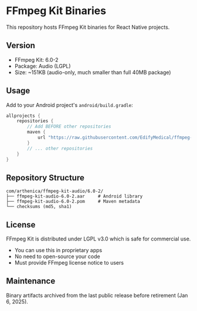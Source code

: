 # FFmpeg Kit Binaries

This repository hosts FFmpeg Kit binaries for React Native projects.

## Version
- FFmpeg Kit: 6.0-2
- Package: Audio (LGPL)
- Size: ~151KB (audio-only, much smaller than full 40MB package)

## Usage

Add to your Android project's `android/build.gradle`:

```gradle
allprojects {
    repositories {
        // Add BEFORE other repositories
        maven { 
            url "https://raw.githubusercontent.com/EdifyMedical/ffmpeg-binaries/main/"
        }
        // ... other repositories
    }
}
```

## Repository Structure
```
com/arthenica/ffmpeg-kit-audio/6.0-2/
├── ffmpeg-kit-audio-6.0-2.aar     # Android library
├── ffmpeg-kit-audio-6.0-2.pom     # Maven metadata
└── checksums (md5, sha1)
```

## License
FFmpeg Kit is distributed under LGPL v3.0 which is safe for commercial use.
- You can use this in proprietary apps
- No need to open-source your code
- Must provide FFmpeg license notice to users

## Maintenance
Binary artifacts archived from the last public release before retirement (Jan 6, 2025).